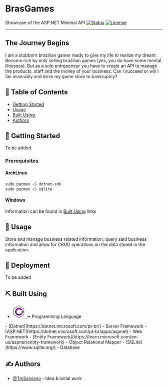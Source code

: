 # BrasGames
Showcase of the ASP.NET Minimal API
[![Status](https://img.shields.io/badge/status-active-success.svg)]()
[![License](https://img.shields.io/badge/license-MIT-blue.svg)](/LICENSE)

---

## The Journey Begins
I am a stubborn brazilian gamer ready to give my life to realize my dream: Become rich by only selling brazilian games (yes, you do have some mental illnesses). But as a solo entrepeneur you have to create an API to manage the products, staff and the money of your business. Can I succeed or will I fail miserably and drive my game store to bankruptcy?

## 📝 Table of Contents

- [Getting Started](#getting_started)
- [Usage](#usage)
- [Built Using](#built_using)
- [Authors](#authors)


## 🏁 Getting Started <a name = "getting_started"></a>

To be added.

### Prerequisites
#### ArchLinux
```
sudo pacman -S dotnet-sdk
sudo pacman -S sqlite
```

#### Windows
Information can be found in [Built Using](#built_using) links

## 🎈 Usage <a name="usage"></a>

Store and manage business related information, query said business information and allow for CRUD operations on the data stored in the application.

## 🚀 Deployment <a name = "deployment"></a>

To be added

## ⛏️ Built Using <a id="built-using" name = "built_using"></a>

- <p>
  <a href="https://learn.microsoft.com/pt-br/dotnet/csharp/" target="_blank" rel="noreferrer"> 
    <img src="https://github.com/devicons/devicon/blob/master/icons/csharp/csharp-line.svg" alt="csharp" width="40" height="40"/> 
  </a> ->  Programming Language
</p>
- [Dotnet](https://dotnet.microsoft.com/pt-br/) - Server Framework
- [ASP.NET](https://dotnet.microsoft.com/pt-br/apps/aspnet) - Web Framework
- [Entity Framework](https://learn.microsoft.com/en-us/aspnet/entity-framework) - Object Relational Mapper
- [SQLite](https://www.sqlite.org/) - Database

## ✍️ Authors <a name = "authors"></a>

- [@TmSalviano](https://github.com/TmSalviano) - Idea & Initial work

